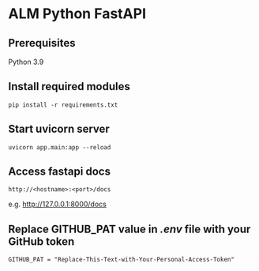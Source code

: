 # ALM Python FastAPI

## Prerequisites

Python 3.9


## Install required modules

```pip install -r requirements.txt```

## Start uvicorn server

```uvicorn app.main:app --reload```

## Access fastapi docs

```http://<hostname>:<port>/docs```

e.g. http://127.0.0.1:8000/docs

## Replace GITHUB_PAT value in *.env* file with your GitHub token

```GITHUB_PAT = "Replace-This-Text-with-Your-Personal-Access-Token"```